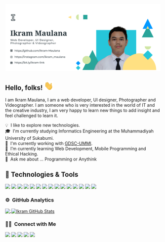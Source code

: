 ![Banner](https://raw.githubusercontent.com/Ikram-Maulana/Ikram-Maulana/master/my-banner.png)

## Hello, folks! <img src="https://raw.githubusercontent.com/Ikram-Maulana/Ikram-Maulana/master/wave.gif" width="30px">

I am Ikram Maulana, I am a web developer, UI designer, Photographer and Videographer. I am someone who is very interested in the world of IT and the creative industry, I am very happy to learn new things to add insight and feel challenged to learn it.

💡 &nbsp;I like to explore new technologies.\
🎓 &nbsp;I'm currently studying Informatics Engineering at the Muhammadiyah University of Sukabumi.\
🔭 &nbsp;I'm currently working with [GDSC-UMMI](https://gdsc-ummi.tech).\
🌱 &nbsp;I’m currently learning Web Development, Mobile Programming and Ethical Hacking.\
💬 &nbsp;Ask me about ... Programming or Anythink


## 🔧 Technologies & Tools
![](https://img.shields.io/badge/OS-Linux-informational?style=flat&logo=linux&logoColor=white&color=2bbc8a)
![](https://img.shields.io/badge/Editor-VSCode-informational?style=flat&logo=visualstudiocode&logoColor=white&color=2bbc8a)
![](https://img.shields.io/badge/Code-HTML-informational?style=flat&logo=HTML5&logoColor=white&color=2bbc8a)
![](https://img.shields.io/badge/Code-PHP-informational?style=flat&logo=php&logoColor=white&color=2bbc8a)
![](https://img.shields.io/badge/Code-CSS-informational?style=flat&logo=CSS3&logoColor=white&color=2bbc8a)
![](https://img.shields.io/badge/Framework-Bootstrap-informational?style=flat&logo=bootstrap&logoColor=white&color=2bbc8a)
![](https://img.shields.io/badge/Framework-CodeIgniter-informational?style=flat&logo=codeigniter&logoColor=white&color=2bbc8a)
![](https://img.shields.io/badge/Databases-Mysql-informational?style=flat&logo=mysql&logoColor=white&color=2bbc8a)
![](https://img.shields.io/badge/Code-C%23-informational?style=flat&logo=c-sharp&logoColor=white&color=2bbc8a)
![](https://img.shields.io/badge/Game-Unity-informational?style=flat&logo=unity&logoColor=white&color=2bbc8a)
![](https://img.shields.io/badge/VersionController-Git-informational?style=flat&logo=git&logoColor=white&color=2bbc8a)
![](https://img.shields.io/badge/VersionController-Github-informational?style=flat&logo=github&logoColor=white&color=2bbc8a)
![](https://img.shields.io/badge/Design-AffinityDesigner-informational?style=flat&logo=affinity-designer&logoColor=white&color=2bbc8a)
![](https://img.shields.io/badge/Design-Figma-informational?style=flat&logo=figma&logoColor=white&color=2bbc8a)
![](https://img.shields.io/badge/Other-Trello-informational?style=flat&logo=trello&logoColor=white&color=2bbc8a)

### ⚙️ &nbsp;GitHub Analytics

<a href="https://github.com/Ikram-Maulana/Ikram-Maulana">
  <img align="center" src="https://github-readme-stats.vercel.app/api/top-langs/?username=Ikram-Maulana&hide=java,html,tex&title_color=ffffff&text_color=c9cacc&icon_color=2bbc8a&bg_color=1d1f21&langs_count=3" />
</a>
<a href="https://github.com/Ikram-Maulana/Ikram-Maulana">
  <img align="center" src="https://github-readme-stats.vercel.app/api?username=Ikram-Maulana&show_icons=true&line_height=27&count_private=true&title_color=ffffff&text_color=c9cacc&icon_color=2bbc8a&bg_color=1d1f21" alt="Ikram GitHub Stats" />
</a>

### 🤝🏻 &nbsp;Connect with Me

<!-- <a href="linkweb"><img src="https://img.shields.io/badge/-linkweb-3423A6?style=flat&logo=Google-Chrome&logoColor=white"/></a> -->
<a href="https://www.linkedin.com/in/ikram-maulana-54a152217/"><img src="https://img.shields.io/badge/-Ikram%20Maulana-0299FF?style=flat&logo=Linkedin&logoColor=white"/></a>
<a href="mailto:ikram075@ummi.ac.id"><img src="https://img.shields.io/badge/-ikram075@ummi.ac.id-FF0260?style=flat&logo=Gmail&logoColor=white"/></a>
<a href="mailto:ikram_maulana@onedrive.web.id"><img src="https://img.shields.io/badge/-ikram_maulana@onedrive.web.id-FF0260?style=flat&logo=Gmail&logoColor=white"/></a>
<a href="https://instagram.com/ikram_maulana"><img src="https://img.shields.io/badge/-@ikram_maulana-2bbc8a?style=flat&logo=Instagram&logoColor=white"/></a>
<a href="https://dribbble.com/ikram_maulana"><img src="https://img.shields.io/badge/-ikram_maulana-EA02FF?style=flat&logo=dribbble&logoColor=white"/></a>
